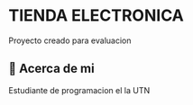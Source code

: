 
# TIENDA ELECTRONICA

Proyecto creado para evaluacion



## 🚀 Acerca de mi
Estudiante de programacion el la UTN

